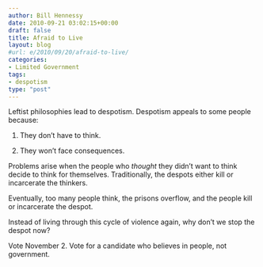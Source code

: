 ```yaml
---
author: Bill Hennessy
date: 2010-09-21 03:02:15+00:00
draft: false
title: Afraid to Live
layout: blog
#url: e/2010/09/20/afraid-to-live/
categories:
- Limited Government
tags:
- despotism
type: "post"
---
```


Leftist philosophies lead to despotism. Despotism appeals to some people because:

 

1. They don’t have to think.

 

2. They won’t face consequences.

 

Problems arise when the people who _thought_ they didn’t want to think decide to think for themselves. Traditionally, the despots either kill or incarcerate the thinkers.

 

Eventually, too many people think, the prisons overflow, and the people kill or incarcerate the despot.

 

Instead of living through this cycle of violence again, why don’t we stop the despot now?

 

Vote November 2. Vote for a candidate who believes in people, not government. 
